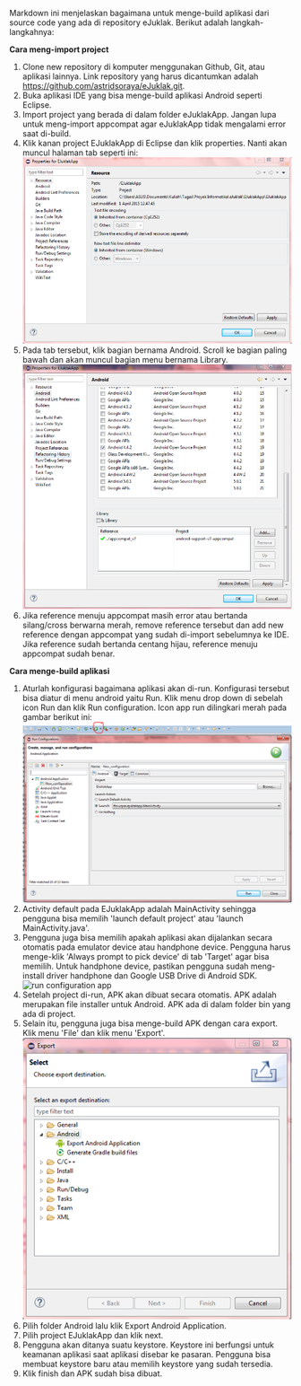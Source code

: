 Markdown ini menjelaskan bagaimana untuk menge-build aplikasi dari source code yang ada di repository eJuklak. 
Berikut adalah langkah-langkahnya:

**Cara meng-import project**

1. Clone new repository di komputer menggunakan Github, Git, atau aplikasi lainnya. Link repository yang harus dicantumkan adalah https://github.com/astridsoraya/eJuklak.git.
2. Buka aplikasi IDE yang bisa menge-build aplikasi Android seperti Eclipse.
3. Import project yang berada di dalam folder eJuklakApp. Jangan lupa untuk meng-import appcompat agar eJuklakApp tidak mengalami error saat di-build.
4. Klik kanan project EJuklakApp di Eclipse dan klik properties. Nanti akan muncul halaman tab seperti ini:
![properties app](images/app_properties.PNG)
5. Pada tab tersebut, klik bagian bernama Android. Scroll ke bagian paling bawah dan akan muncul bagian menu bernama Library.
![library app](images/app_library.PNG)
6. Jika reference menuju appcompat masih error atau bertanda silang/cross berwarna merah, remove reference tersebut dan add new reference dengan appcompat yang sudah di-import sebelumnya ke IDE. Jika reference sudah bertanda centang hijau, reference menuju appcompat sudah benar.

**Cara menge-build aplikasi**

1. Aturlah konfigurasi bagaimana aplikasi akan di-run. Konfigurasi tersebut bisa diatur di menu android yaitu Run. Klik menu drop down di sebelah icon Run dan klik Run configuration. Icon app run dilingkari merah pada gambar berikut ini:
![run app](images/app_run.PNG)
2. Activity default pada EJuklakApp adalah MainActivity sehingga pengguna bisa memilih 'launch default project' atau 'launch MainActivity.java'.
3. Pengguna juga bisa memilih apakah aplikasi akan dijalankan secara otomatis pada emulator device atau handphone device. Pengguna harus menge-klik 'Always prompt to pick device' di tab 'Target' agar bisa memilih. Untuk handphone device, pastikan pengguna sudah meng-install driver handphone dan Google USB Drive di Android SDK.
![run configuration app](images/app_configuration_run.PNG)
4. Setelah project di-run, APK akan dibuat secara otomatis. APK adalah merupakan file installer untuk Android. APK ada di dalam folder bin yang ada di project.
5. Selain itu, pengguna juga bisa menge-build APK dengan cara export. Klik menu 'File' dan klik menu 'Export'.
![export app](images/app_export.PNG)
6. Pilih folder Android lalu klik Export Android Application.
7. Pilih project EJuklakApp dan klik next.
8. Pengguna akan ditanya suatu keystore. Keystore ini berfungsi untuk keamanan aplikasi saat aplikasi disebar ke pasaran. Pengguna bisa membuat keystore baru atau memilih keystore yang sudah tersedia.
9. Klik finish dan APK sudah bisa dibuat.


